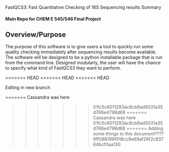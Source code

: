  FastQCS3: Fast Quantitative Checking of 16S Sequencing results Summary

#### Main Repo for CHEM E 545/546 Final Project


## Overview/Purpose
The purpose of this software is to give users a tool to quickly run some quality checking immediately after sequencing results become available. The software will be designed to be a python installable package that is run from the command line. Designed modularly, the user will have the chance to specify what kind of FastQCS3 they want to perform.

<<<<<<< HEAD
<<<<<<< HEAD
<<<<<<< HEAD

Editing in new branch 

=======
Cassandra was here
>>>>>>> 01fc5c6011293ac8cb9ad5031a35d768e4798d68
=======
Cassandra was here
>>>>>>> 01fc5c6011293ac8cb9ad5031a35d768e4798d68
=======
Adding some things to this document????
>>>>>>> 9ff088199f918cc8e69af26f2c83764bcf0aa130
